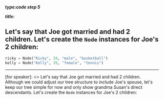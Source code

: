 _**type:code step 5**_

_**title:**_
## Let's say that Joe got married and had 2 children. Let's create the `Node` instances for Joe's 2 children:
```Python
ricky = Node("Ricky", 34, "male", "basketball")
kelly = Node("Kelly", 35, "female", "tennis")
```
-------------------------------------------------

[for speaker]: <> Let's say that Joe got married and had 2 children. Although we could adjust our tree structure to include Joe's spouse, let's keep our tree simple for now and only show grandma Susan's direct descendants. Let's create the `Node` instances for Joe's 2 children: